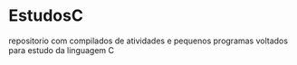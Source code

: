 # EstudosC

repositorio com compilados de atividades e pequenos programas voltados para estudo da linguagem C
